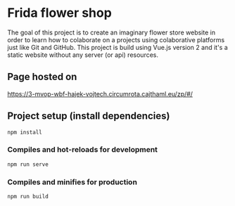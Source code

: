 # Frida flower shop

The goal of this project is to create an imaginary flower store website in order to learn how to colaborate on a projects using colaborative platforms just like Git and GitHub.
This project is build using Vue.js version 2 and it's a static website without any server (or api) resources.

## Page hosted on
https://3-mvop-wbf-hajek-vojtech.circumrota.cajthaml.eu/zp/#/


## Project setup (install dependencies)

```
npm install
```

### Compiles and hot-reloads for development

```
npm run serve
```

### Compiles and minifies for production

```
npm run build
```
